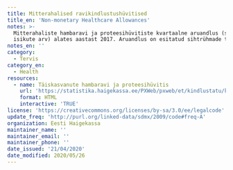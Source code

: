 ```yaml
---
title: Mitterahalised ravikindlustushüvitised
title_en: 'Non-monetary Healthcare Allowances'
notes: >-
  Mitterahaliste hambaravi ja proteesihüvitiste kvartaalne aruandlus (summa ja
  isikute arv) alates aastast 2017. Aruandlus on esitatud sihtrühmade täpsusega.
notes_en: ''
category: 
  - Tervis
category_en: 
  - Health
resources:
  - name: Täiskasvanute hambaravi ja proteesihüvitis
    url: 'https://statistika.haigekassa.ee/PXWeb/pxweb/et/kindlustatu/kindlustatu__Mitterahalised%20hüvitised/MRH10.px/?rxid=81520678-b3bd-4371-a1cc-edc30bb2a02d'
    format: HTML
    interactive: 'TRUE'
license: 'https://creativecommons.org/licenses/by-sa/3.0/ee/legalcode'
update_freq: 'http://purl.org/linked-data/sdmx/2009/code#freq-A'
organization: Eesti Haigekassa
maintainer_name: ''
maintainer_email: ''
maintainer_phone: ''
date_issued: '21/04/2020'
date_modified: 2020/05/26
---
```

